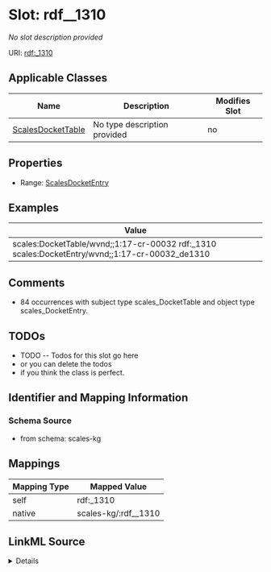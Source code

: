 

# Slot: rdf__1310


_No slot description provided_





URI: [rdf:_1310](http://www.w3.org/1999/02/22-rdf-syntax-ns#_1310)



<!-- no inheritance hierarchy -->





## Applicable Classes

| Name | Description | Modifies Slot |
| --- | --- | --- |
| [ScalesDocketTable](../classes/ScalesDocketTable.md) | No type description provided |  no  |







## Properties

* Range: [ScalesDocketEntry](../classes/ScalesDocketEntry.md)






## Examples

| Value |
| --- |
| scales:DocketTable/wvnd;;1:17-cr-00032 rdf:_1310 scales:DocketEntry/wvnd;;1:17-cr-00032_de1310 |

## Comments

* 84 occurrences with subject type scales_DocketTable and object type scales_DocketEntry.

## TODOs

* TODO -- Todos for this slot go here
* or you can delete the todos
* if you think the class is perfect.

## Identifier and Mapping Information







### Schema Source


* from schema: scales-kg




## Mappings

| Mapping Type | Mapped Value |
| ---  | ---  |
| self | rdf:_1310 |
| native | scales-kg/:rdf__1310 |




## LinkML Source

<details>
```yaml
name: rdf__1310
description: No slot description provided
todos:
- TODO -- Todos for this slot go here
- or you can delete the todos
- if you think the class is perfect.
comments:
- 84 occurrences with subject type scales_DocketTable and object type scales_DocketEntry.
examples:
- value: scales:DocketTable/wvnd;;1:17-cr-00032 rdf:_1310 scales:DocketEntry/wvnd;;1:17-cr-00032_de1310
from_schema: scales-kg
rank: 1000
slot_uri: rdf:_1310
alias: rdf__1310
domain_of:
- scales_DocketTable
range: scales_DocketEntry

```
</details>